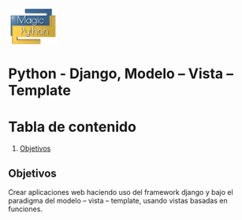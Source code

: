 <img src="../../images/LogoMagicPython.png" width="100">

# Python - Django, Modelo – Vista – Template

# Tabla de contenido
1. [Objetivos](#objectives)


## Objetivos <a name="objectives"></a>
Crear aplicaciones web haciendo uso del framework django y bajo el paradigma del modelo – vista – template, usando vistas basadas en funciones. 